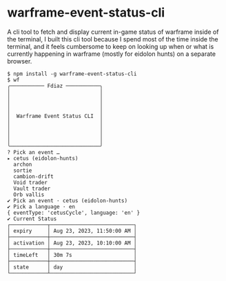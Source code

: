 # warframe-event-status-cli
A cli tool to fetch and display current in-game status of warframe inside of the terminal, I built this cli tool because I spend most of the time inside the terminal, and it feels cumbersome to keep on looking up when or what is currently happening in warframe (mostly for eidolon hunts) on a separate browser.

```
$ npm install -g warframe-event-status-cli
$ wf
╭─────────── Fdiaz ───────────╮
│                             │
│                             │
│                             │
│                             │
│  Warframe Event Status CLI  │
│                             │
│                             │
│                             │
│                             │
╰─────────────────────────────╯
? Pick an event … 
▸ cetus (eidolon-hunts)
  archon
  sortie
  cambion-drift
  Void trader
  Vault trader
  Orb vallis
✔ Pick an event · cetus (eidolon-hunts)
✔ Pick a language · en
{ eventType: 'cetusCycle', language: 'en' }
✔ Current Status
┌────────────┬───────────────────────────┐
│ expiry     │ Aug 23, 2023, 11:50:00 AM │
├────────────┼───────────────────────────┤
│ activation │ Aug 23, 2023, 10:10:00 AM │
├────────────┼───────────────────────────┤
│ timeLeft   │ 30m 7s                    │
├────────────┼───────────────────────────┤
│ state      │ day                       │
└────────────┴───────────────────────────┘
```
